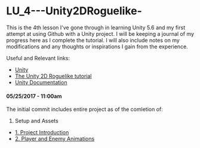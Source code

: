 # LU_4---Unity2DRoguelike-
This is the 4th lesson I've gone through in learning Unity 5.6 and my first attempt at using Github with a Unity project.  I will be keeping a journal of my progress here as I complete the tutorial.  I will also include notes on my modifications and any thoughts or inspirations I gain from the experience.

Useful and Relevant links:
* [Unity](https://unity3d.com/unity)
* [The Unity 2D Roguelike tutorial](https://unity3d.com/learn/tutorials/projects/2d-roguelike-tutorial)
* [Unity Documentation](https://docs.unity3d.com/Manual/index.html)

#### 05/25/2017 - 11:00am
The initial commit includes entire project as of the comletion of:  
1. Setup and Assets 
* [1. Project Introduction](https://unity3d.com/learn/tutorials/projects/2d-roguelike-tutorial/project-introduction?playlist=17150)
* [2. Player and Enemy Animations](https://unity3d.com/learn/tutorials/projects/2d-roguelike-tutorial/player-and-enemy-animations?playlist=17150)
